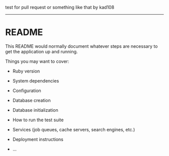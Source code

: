 test for pull request or something like that
by kad108

- - - - - - - - - - - - - - - - - - - - - - -

# README

This README would normally document whatever steps are necessary to get the
application up and running.

Things you may want to cover:

* Ruby version

* System dependencies

* Configuration

* Database creation

* Database initialization

* How to run the test suite

* Services (job queues, cache servers, search engines, etc.)

* Deployment instructions

* ...
